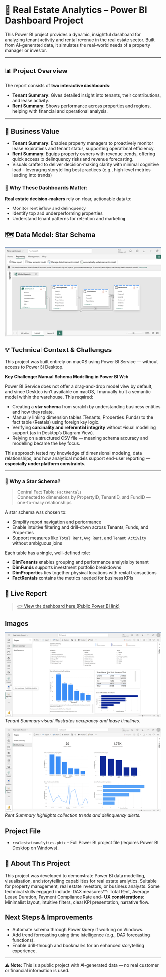 # 🏢 Real Estate Analytics – Power BI Dashboard Project

This Power BI project provides a dynamic, insightful dashboard for analyzing tenant activity and rental revenue in the real estate sector. Built from AI-generated data, it simulates the real-world needs of a property manager or investor.

---

## 📊 Project Overview

The report consists of **two interactive dashboards**:
- **Tenant Summary**: Gives detailed insight into tenants, their contributions, and lease activity.
- **Rent Summary**: Shows performance across properties and regions, helping with financial and operational analysis.

---

## 🧠 Business Value 
- **Tenant Summary**: Enables property managers to proactively monitor lease expirations and tenant status, supporting operational efficiency.
- **Rent Summary**: Equips property owners with revenue trends, offering quick access to delinquency risks and revenue forecasting.
- Visuals crafted to deliver decision-making clarity with minimal cognitive load—leveraging storytelling best practices (e.g., high-level metrics leading into trends) 

### 🎯 Why These Dashboards Matter:

**Real estate decision-makers** rely on clear, actionable data to:
- Monitor rent inflow and delinquency
- Identify top and underperforming properties
- Understand tenant patterns for retention and marketing

## 🗺️ Data Model: Star Schema

![Schema](images/schema-diagram.png)

## 💡 Technical Context & Challenges

This project was built entirely on macOS using Power BI Service — without access to Power BI Desktop.

**Key Challenge: Manual Schema Modelling in Power BI Web**

Power BI Service does not offer a drag-and-drop model view by default, and since Desktop isn’t available on macOS, I manually built a semantic model within the warehouse. This required:

- Creating a **star schema** from scratch by understanding business entities and how they relate.
- Manually linking dimension tables (Tenants, Properties, Funds) to the fact table (Rentals) using foreign key logic.
- Verifying **cardinality and referential integrity** without visual modelling support (as in Desktop’s Diagram View).
- Relying on a structured CSV file — meaning schema accuracy and modelling became the key focus.

This approach tested my knowledge of dimensional modeling, data relationships, and how analytical models support end-user reporting — **especially under platform constraints**.

---

### 🧱 Why a Star Schema?
> Central Fact Table: `FactRentals`  
> Connected to dimensions by PropertyID, TenantID, and FundID — one-to-many relationships

A star schema was chosen to:
- Simplify report navigation and performance
- Enable intuitive filtering and drill-down across Tenants, Funds, and Properties
- Support measures like `Total Rent`, `Avg Rent`, and `Tenant Activity` without ambiguous joins

Each table has a single, well-defined role:
- **DimTenants** enables grouping and performance analysis by tenant
- **DimFunds** supports investment portfolio breakdowns
- **DimProperties** ties together physical locations with rental transactions
- **FactRentals** contains the metrics needed for business KPIs


## 🔗 Live Report
> [👉 View the dashboard here (Public Power BI link)](https://app.powerbi.com/links/KF_B8HuPyE?ctid=8775661c-d343-4930-a990-8a3360e2ca1f&pbi_source=linkShare)

##  Images

![Tenant Summary](images/tenant-summary.png)  
*Tenant Summary visual illustrates occupancy and lease timelines.*

![Rent Summary](images/Rent-summary.png)  
*Rent Summary highlights collection trends and delinquency alerts.*

##  Project File
- `realestateanalytics.pbix` – Full Power BI project file (requires Power BI Desktop on Windows).

  
## 📌 About This Project
This project was developed to demonstrate Power BI data modelling, visualisation, and storytelling capabilities for real estate analytics. Suitable for property management, real estate investors, or business analysts. Some technical skills engaged include: DAX measures**: Total Rent, Average Lease Duration, Payment Compliance Rate and- **UX considerations**: Minimalist layout, intuitive filters, clear KPI presentation, narrative flow.
 

##  Next Steps & Improvements
- Automate schema through Power Query if working on Windows.
- Add trend forecasting using time intelligence (e.g., DAX forecasting functions).
- Enable drill-through and bookmarks for an enhanced storytelling experience.

---

**⚠️ Note:** This is a public project with AI-generated data — no real customer or financial information is used.


